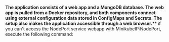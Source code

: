 **The application consists of a web app and a MongoDB database. The web app is pulled from a Docker repository,
and both components connect using external configuration data stored in ConfigMaps and Secrets. The setup also makes the application accessible through a web browser.****
if you can't access the NodePort service webapp with MinikubeIP:NodePort, execute the following command:

<minikube service webapp-service>
